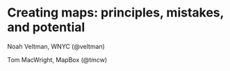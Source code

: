 # Creating maps: principles, mistakes, and potential

Noah Veltman, WNYC (@veltman)

Tom MacWright, MapBox (@tmcw)